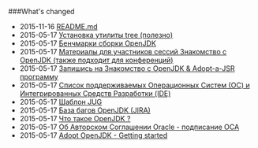 ###What's changed


* 2015-11-16 [README.md](README.md)
* 2015-05-17 [Установка утилиты tree (полезно)](adopt-openjdk-getting-started/install_the_tree_command.md)
* 2015-05-17 [Бенчмарки сборки OpenJDK](adopt-openjdk-getting-started/openjdk-build-benchmarks.md)
* 2015-05-17 [Материалы для участников сессий Знакомство с OpenJDK (также подходит для конференций)](adopt-openjdk-getting-started/hand-out_for_attendees_of_the_adopt_openjdk_sessions_also_applicable_for_conferences.md)
* 2015-05-17 [Запишись на Знакомство с OpenJDK & Adopt-a-JSR программу](adopt-openjdk-getting-started/write_up_on_the_adopt_openjdk_&_adopt-a-jsr_programs.md)
* 2015-05-17 [Список поддерживаемых Операционных Систем (ОС) и Интегрированных Средств Разработки (IDE)](adopt-openjdk-getting-started/table_of_supported_oses_&_ides.md)
* 2015-05-17 [Шаблон JUG](adopt-openjdk-getting-started/custom_jug_hand-out_template.md)
* 2015-05-17 [База багов OpenJDK (JIRA)](adopt-openjdk-getting-started/openjdk_bug_database_jira.md)
* 2015-05-17 [Что такое OpenJDK ?](adopt-openjdk-getting-started/what_is_openjdk.md)
* 2015-05-17 [Об Авторском Соглашении Oracle - подписание OCA](adopt-openjdk-getting-started/about_oca_-_signing_the_oca.md)
* 2015-05-17 [Adopt OpenJDK - Getting started](adopt-openjdk-getting-started/adopt_openjdk_-_getting_started.md)
